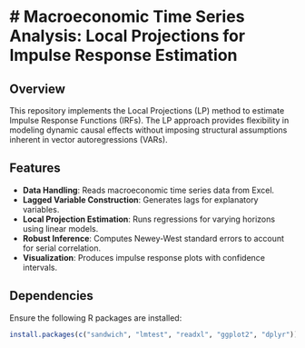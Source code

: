 # # Macroeconomic Time Series Analysis: Local Projections for Impulse Response Estimation

## Overview
This repository implements the Local Projections (LP) method to estimate Impulse Response Functions (IRFs). The LP approach provides flexibility in modeling dynamic causal effects without imposing structural assumptions inherent in vector autoregressions (VARs).

## Features
- **Data Handling**: Reads macroeconomic time series data from Excel.
- **Lagged Variable Construction**: Generates lags for explanatory variables.
- **Local Projection Estimation**: Runs regressions for varying horizons using linear models.
- **Robust Inference**: Computes Newey-West standard errors to account for serial correlation.
- **Visualization**: Produces impulse response plots with confidence intervals.

## Dependencies
Ensure the following R packages are installed:
```r
install.packages(c("sandwich", "lmtest", "readxl", "ggplot2", "dplyr"))
